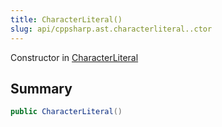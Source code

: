 ```yaml
---
title: CharacterLiteral()
slug: api/cppsharp.ast.characterliteral..ctor
---
```

Constructor in [CharacterLiteral](/api/cppsharp/ast/characterliteral)

## Summary



```csharp
public CharacterLiteral()
```

